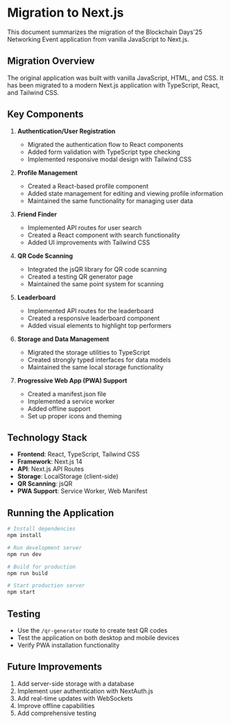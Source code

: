 # Migration to Next.js

This document summarizes the migration of the Blockchain Days'25 Networking Event application from vanilla JavaScript to Next.js.

## Migration Overview

The original application was built with vanilla JavaScript, HTML, and CSS. It has been migrated to a modern Next.js application with TypeScript, React, and Tailwind CSS.

## Key Components

1. **Authentication/User Registration**
   - Migrated the authentication flow to React components
   - Added form validation with TypeScript type checking
   - Implemented responsive modal design with Tailwind CSS

2. **Profile Management**
   - Created a React-based profile component
   - Added state management for editing and viewing profile information
   - Maintained the same functionality for managing user data

3. **Friend Finder**
   - Implemented API routes for user search
   - Created a React component with search functionality
   - Added UI improvements with Tailwind CSS

4. **QR Code Scanning**
   - Integrated the jsQR library for QR code scanning
   - Created a testing QR generator page
   - Maintained the same point system for scanning

5. **Leaderboard**
   - Implemented API routes for the leaderboard
   - Created a responsive leaderboard component
   - Added visual elements to highlight top performers

6. **Storage and Data Management**
   - Migrated the storage utilities to TypeScript
   - Created strongly typed interfaces for data models
   - Maintained the same local storage functionality

7. **Progressive Web App (PWA) Support**
   - Created a manifest.json file
   - Implemented a service worker
   - Added offline support
   - Set up proper icons and theming

## Technology Stack

- **Frontend**: React, TypeScript, Tailwind CSS
- **Framework**: Next.js 14
- **API**: Next.js API Routes
- **Storage**: LocalStorage (client-side)
- **QR Scanning**: jsQR
- **PWA Support**: Service Worker, Web Manifest

## Running the Application

```bash
# Install dependencies
npm install

# Run development server
npm run dev

# Build for production
npm run build

# Start production server
npm start
```

## Testing

- Use the `/qr-generator` route to create test QR codes
- Test the application on both desktop and mobile devices
- Verify PWA installation functionality

## Future Improvements

1. Add server-side storage with a database
2. Implement user authentication with NextAuth.js
3. Add real-time updates with WebSockets
4. Improve offline capabilities
5. Add comprehensive testing 